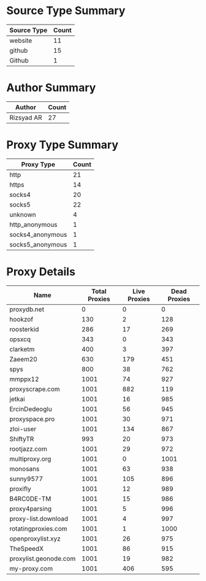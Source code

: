 # Source Type Summary

| Source Type | Count |
|-------------|-------|
| website | 11 |
| github | 15 |
| Github | 1 |


# Author Summary

| Author | Count |
|--------|-------|
| Rizsyad AR | 27 |


# Proxy Type Summary

| Proxy Type | Count |
|------------|-------|
| http | 21 |
| https | 14 |
| socks4 | 20 |
| socks5 | 22 |
| unknown | 4 |
| http_anonymous | 1 |
| socks4_anonymous | 1 |
| socks5_anonymous | 1 |


# Proxy Details

| Name | Total Proxies | Live Proxies | Dead Proxies |
|------|---------------|--------------|---------------|
| proxydb.net | 0 | 0 | 0 |
| hookzof | 130 | 2 | 128 |
| roosterkid | 286 | 17 | 269 |
| opsxcq | 343 | 0 | 343 |
| clarketm | 400 | 3 | 397 |
| Zaeem20 | 630 | 179 | 451 |
| spys | 800 | 38 | 762 |
| mmppx12 | 1001 | 74 | 927 |
| proxyscrape.com | 1001 | 882 | 119 |
| jetkai | 1001 | 16 | 985 |
| ErcinDedeoglu | 1001 | 56 | 945 |
| proxyspace.pro | 1001 | 30 | 971 |
| zloi-user | 1001 | 134 | 867 |
| ShiftyTR | 993 | 20 | 973 |
| rootjazz.com | 1001 | 29 | 972 |
| multiproxy.org | 1001 | 0 | 1001 |
| monosans | 1001 | 63 | 938 |
| sunny9577 | 1001 | 105 | 896 |
| proxifly | 1001 | 12 | 989 |
| B4RC0DE-TM | 1001 | 15 | 986 |
| proxy4parsing | 1001 | 5 | 996 |
| proxy-list.download | 1001 | 4 | 997 |
| rotatingproxies.com | 1001 | 1 | 1000 |
| openproxylist.xyz | 1001 | 26 | 975 |
| TheSpeedX | 1001 | 86 | 915 |
| proxylist.geonode.com | 1001 | 19 | 982 |
| my-proxy.com | 1001 | 406 | 595 |
